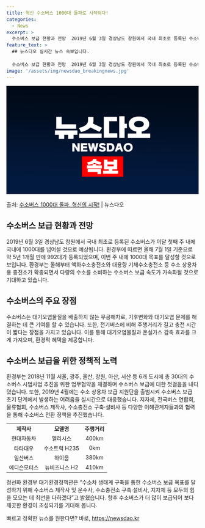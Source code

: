 ```yaml
---
title: 혁신 수소버스 1000대 돌파로 시작되다!
categories:
  - News
excerpt: >
  수소버스 보급 현황과 전망  2019년 6월 3일 경상남도 창원에서 국내 최초로 등록된 수소버스가 이달 첫째…
feature_text: >
  ## 뉴스다오 실시간 뉴스 속보입니다.

  수소버스 보급 현황과 전망  2019년 6월 3일 경상남도 창원에서 국내 최초로 등록된 수소버스가 이달 첫째…
image: '/assets/img/newsdao_breakingnews.jpg'
---
```


![뉴스다오 속보](/assets/img/newsdao_breakingnews.jpg)

<p>출처: <a href="https://newsdao.kr/4571" rel="dofollow">수소버스 1000대 돌파, 혁신의 시작!</a> | 뉴스다오</p>

<h2 data-ke-size="size26">수소버스 보급 현황과 전망</h2>
<p data-ke-size="size16">2019년 6월 3일 경상남도 창원에서 국내 최초로 등록된 수소버스가 이달 첫째 주 내에 국내에 1000대를 넘어설 것으로 예상됩니다. 환경부에 따르면 올해 7월 1일 기준으로 약 5년 1개월 만에 992대가 등록되었으며, 이번 주 내에 1000대 목표를 달성할 것으로 보입니다. 환경부는 올해부터 액화수소충전소와 대용량 기체수소충전소 등 수소 상용차용 충전소가 확충되면서 다량의 수소를 소비하는 수소버스 보급 속도가 가속화될 것으로 기대하고 있습니다.</p>

<h2 data-ke-size="size26">수소버스의 주요 장점</h2>
<p data-ke-size="size16">수소버스는 대기오염물질을 배출하지 않는 무공해차로, 기후변화와 대기오염 문제를 해결하는 데 큰 기여를 할 수 있습니다. 또한, 전기버스에 비해 주행거리가 길고 충전 시간이 짧다는 장점을 가지고 있습니다. 이를 통해 대기오염물질과 온실가스 감축 효과를 크게 가져오며, 환경적 혜택을 제공합니다.</p>

<h2 data-ke-size="size26">수소버스 보급을 위한 정책적 노력</h2>
<p data-ke-size="size16">환경부는 2018년 11월 서울, 광주, 울산, 창원, 아산, 서산 등 6개 도시에 총 30대의 수소버스 시범사업 추진을 위한 업무협약을 체결하며 수소버스 보급에 대한 첫걸음을 내디뎠습니다. 또한, 2019년 4월에는 수소 상용차 보급 지원단을 출범시켜 수소버스 보급 초기 단계에서 발생하는 어려움을 실시간으로 대응했습니다. 지자체, 전국버스 연합회, 물류협회, 수소버스 제작사, 수소충전소 구축·설비사 등 다양한 이해관계자들과의 협력을 통해 수소버스 전환 정책을 추진했습니다.</p>

<table>
	<tr>
    	<td style="text-align: center; height: 17px;"><b>제작사</b></td>
    	<td style="text-align: center; height: 17px;"><b>모델명</b></td>
    	<td style="text-align: center; height: 17px;"><b>주행거리</b></td>
  	</tr>
  	<tr>
    	<td style="text-align: center; height: 17px;">현대자동차</td>
    	<td style="text-align: center; height: 17px;">엘리시스</td>
    	<td style="text-align: center; height: 17px;">400km</td>
  	</tr>
  	<tr>
    	<td style="text-align: center; height: 17px;">타타대우</td>
    	<td style="text-align: center; height: 17px;">수소트럭 H235</td>
    	<td style="text-align: center; height: 17px;">0km</td>
  	</tr>
  	<tr>
    	<td style="text-align: center; height: 17px;">일산버스</td>
    	<td style="text-align: center; height: 17px;">하이뭅</td>
    	<td style="text-align: center; height: 17px;">380km</td>
  	</tr>
  	<tr>
    	<td style="text-align: center; height: 17px;">에디슨모터스</td>
    	<td style="text-align: center; height: 17px;">뉴비즈니스 H2</td>
    	<td style="text-align: center; height: 17px;">410km</td>
  	</tr>
</table>

<p data-ke-size="size16">정선화 환경부 대기환경정책관은 “수소차 생태계 구축을 통한 수소버스 보급 목표를 달성하기 위해 수소버스 제작사 및 운수사, 수소충전소 구축·설비사, 지자체 등 모두의 힘을 모으는 데 최선을 다하겠다”고 밝혔습니다. 향후 수소버스가 더 많이 보급되어 보다 깨끗한 환경이 조성되기를 기대해 봅니다.</p> 

빠르고 정확한 뉴스를 원한다면? 바로, <a href="https://newsdao.kr" rel="dofollow">https://newsdao.kr</a>


    
